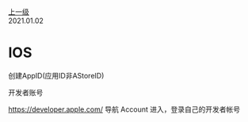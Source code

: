 <div class="extend-header">
<div class="info">
<a class="back" href="./">上一级</a>
<div class="mini">
<span>2021.01.02</span>
</div>
</div>
<div class="content">


</div>
</div>
<div class="content-header">
<h1>IOS</h1>
</div>


创建AppID(应用ID非AStoreID)

开发者账号



https://developer.apple.com/  导航 Account 进入，登录自己的开发者帐号
